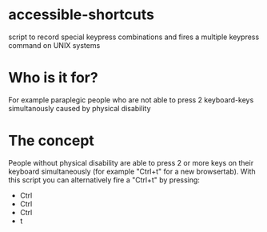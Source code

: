 # accessible-shortcuts
script to record special keypress combinations and fires a multiple keypress command on UNIX systems

# Who is it for?
For example paraplegic people who are not able to press 2 keyboard-keys simultanously caused by physical disability

# The concept
People without physical disability are able to press 2 or more keys on their keyboard simultaneously (for example "Ctrl+t" for a new browsertab). With this script you can alternatively fire a "Ctrl+t" by pressing:
* Ctrl
* Ctrl
* Ctrl
* t
 
